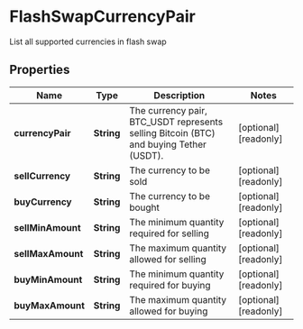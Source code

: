 

# FlashSwapCurrencyPair

List all supported currencies in flash swap
## Properties

Name | Type | Description | Notes
------------ | ------------- | ------------- | -------------
**currencyPair** | **String** | The currency pair, BTC_USDT represents selling Bitcoin (BTC) and buying Tether (USDT). |  [optional] [readonly]
**sellCurrency** | **String** | The currency to be sold |  [optional] [readonly]
**buyCurrency** | **String** | The currency to be bought |  [optional] [readonly]
**sellMinAmount** | **String** | The minimum quantity required for selling |  [optional] [readonly]
**sellMaxAmount** | **String** | The maximum quantity allowed for selling |  [optional] [readonly]
**buyMinAmount** | **String** | The minimum quantity required for buying |  [optional] [readonly]
**buyMaxAmount** | **String** | The maximum quantity allowed for buying |  [optional] [readonly]



